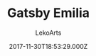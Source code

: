 ---
title: Gatsby Emilia
github: https://github.com/LekoArts/gatsby-starter-portfolio-emilia
demo: https://emilia.lekoarts.de
author: LekoArts
ssg:
  - Gatsby
cms:
  - Markdown
date: 2017-11-30T18:53:29.000Z
description: >-
  Minimalistic portfolio/photography site with masonry grid, page transitions
  and big images. Themeable with Theme UI. Includes Light/Dark mode.
draft: true
publish_date: '2017-11-30T18:53:29Z'
update_date: '2023-01-06T12:42:31Z'
github_star: 342
github_fork: 82
---
